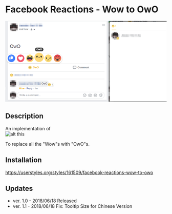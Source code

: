 # Facebook Reactions - Wow to OwO
![alt cover](https://github.com/jessicayywu/Facebook-Reactions-Wow-to-OwO/blob/master/cover.png?raw=true)
  
## Description
An implementation of\
![alt this](https://i.imgur.com/zzAEeBa.jpg)
  
To replace all the "Wow"s with "OwO"s.
  
  
## Installation
https://userstyles.org/styles/161509/facebook-reactions-wow-to-owo
  
## Updates
- ver. 1.0 - 2018/06/18 Released
- ver. 1.1 - 2018/06/18 Fix: Tooltip Size for Chinese Version
